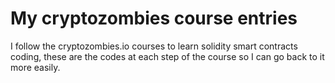 # My cryptozombies course entries

I follow the cryptozombies.io courses to learn solidity smart contracts coding, these are the codes at each step of the course so I can go back to it more easily.